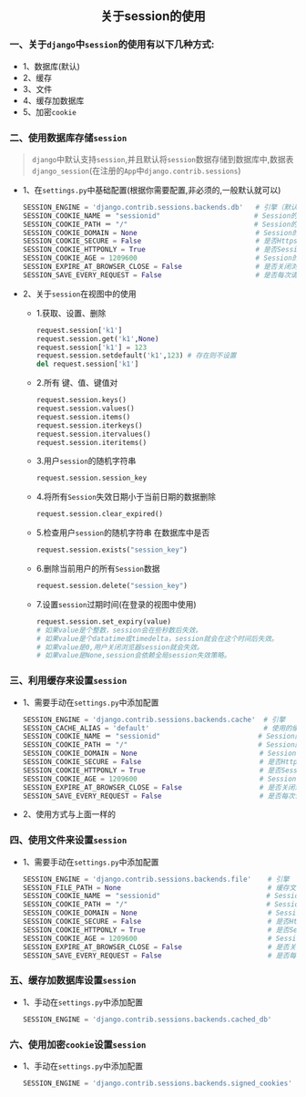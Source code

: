 ## <center>关于session的使用</center>

### 一、关于`django`中`session`的使用有以下几种方式:

* 1、数据库(默认)
* 2、缓存
* 3、文件
* 4、缓存加数据库
* 5、加密`cookie`

### 二、使用数据库存储`session`

> `django`中默认支持`session`,并且默认将`session`数据存储到数据库中,数据表`django_session`(在注册的`App`中`django.contrib.sessions`)

* 1、在`settings.py`中基础配置(根据你需要配置,非必须的,一般默认就可以)

  ```py
  SESSION_ENGINE = 'django.contrib.sessions.backends.db'   # 引擎（默认）
  SESSION_COOKIE_NAME ＝ "sessionid"                       # Session的cookie保存在浏览器上时的key，即：sessionid＝随机字符串（默认）
  SESSION_COOKIE_PATH ＝ "/"                               # Session的cookie保存的路径（默认）
  SESSION_COOKIE_DOMAIN = None                             # Session的cookie保存的域名（默认）
  SESSION_COOKIE_SECURE = False                            # 是否Https传输cookie（默认）
  SESSION_COOKIE_HTTPONLY = True                           # 是否Session的cookie只支持http传输（默认）
  SESSION_COOKIE_AGE = 1209600                             # Session的cookie失效日期（2周）（默认） 这里的时间是秒
  SESSION_EXPIRE_AT_BROWSER_CLOSE = False                  # 是否关闭浏览器使得Session过期（默认）
  SESSION_SAVE_EVERY_REQUEST = False                       # 是否每次请求都保存Session，默认修改之后才保存（默认）
  ```

* 2、关于`session`在视图中的使用

  * 1.获取、设置、删除
    
    ```py
    request.session['k1']
    request.session.get('k1',None)
    request.session['k1'] = 123
    request.session.setdefault('k1',123) # 存在则不设置
    del request.session['k1']
    ```
  * 2.所有 键、值、键值对

    ```py
    request.session.keys()
    request.session.values()
    request.session.items()
    request.session.iterkeys()
    request.session.itervalues()
    request.session.iteritems()
    ```
  
  * 3.用户`session`的随机字符串

    ```py
    request.session.session_key
    ```
  
  * 4.将所有`Session`失效日期小于当前日期的数据删除

    ```py
    request.session.clear_expired()
    ```
  
  * 5.检查用户`session`的随机字符串 在数据库中是否

    ```py
    request.session.exists("session_key")
    ```
  
  * 6.删除当前用户的所有`Session`数据

    ```py
    request.session.delete("session_key")
    ```
  
  * 7.设置`session`过期时间(在登录的视图中使用)

    ```py
    request.session.set_expiry(value)
    # 如果value是个整数，session会在些秒数后失效。
    # 如果value是个datatime或timedelta，session就会在这个时间后失效。
    # 如果value是0,用户关闭浏览器session就会失效。
    # 如果value是None,session会依赖全局session失效策略。
    ```
  
### 三、利用缓存来设置`session`

* 1、需要手动在`settings.py`中添加配置

  ```py
  SESSION_ENGINE = 'django.contrib.sessions.backends.cache'  # 引擎
  SESSION_CACHE_ALIAS = 'default'                            # 使用的缓存别名（默认内存缓存，也可以是memcache），此处别名依赖缓存的设置
  SESSION_COOKIE_NAME ＝ "sessionid"                        # Session的cookie保存在浏览器上时的key，即：sessionid＝随机字符串
  SESSION_COOKIE_PATH ＝ "/"                                # Session的cookie保存的路径
  SESSION_COOKIE_DOMAIN = None                              # Session的cookie保存的域名
  SESSION_COOKIE_SECURE = False                             # 是否Https传输cookie
  SESSION_COOKIE_HTTPONLY = True                            # 是否Session的cookie只支持http传输
  SESSION_COOKIE_AGE = 1209600                              # Session的cookie失效日期（2周）
  SESSION_EXPIRE_AT_BROWSER_CLOSE = False                   # 是否关闭浏览器使得Session过期
  SESSION_SAVE_EVERY_REQUEST = False                        # 是否每次请求都保存Session，默认修改之后才保存
  ```

* 2、使用方式与上面一样的


### 四、使用文件来设置`session`

* 1、需要手动在`settings.py`中添加配置

  ```py
  SESSION_ENGINE = 'django.contrib.sessions.backends.file'    # 引擎
  SESSION_FILE_PATH = None                                    # 缓存文件路径，如果为None，则使用tempfile模块获取一个临时地址tempfile.gettempdir()                                       # 如：/var/folders/d3/j9tj0gz93dg06bmwxmhh6_xm0000gn/T
  SESSION_COOKIE_NAME ＝ "sessionid"                          # Session的cookie保存在浏览器上时的key，即：sessionid＝随机字符串
  SESSION_COOKIE_PATH ＝ "/"                                  # Session的cookie保存的路径
  SESSION_COOKIE_DOMAIN = None                                # Session的cookie保存的域名
  SESSION_COOKIE_SECURE = False                               # 是否Https传输cookie
  SESSION_COOKIE_HTTPONLY = True                              # 是否Session的cookie只支持http传输
  SESSION_COOKIE_AGE = 1209600                                # Session的cookie失效日期（2周）
  SESSION_EXPIRE_AT_BROWSER_CLOSE = False                     # 是否关闭浏览器使得Session过期
  SESSION_SAVE_EVERY_REQUEST = False                          # 是否每次请求都保存Session，默认修改之后才保存
  ```

### 五、缓存加数据库设置`session`

* 1、手动在`settings.py`中添加配置

  ```py
  SESSION_ENGINE = 'django.contrib.sessions.backends.cached_db'        # 引擎
  ```

### 六、使用加密`cookie`设置`session`

* 1、手动在`settings.py`中添加配置

  ```py
  SESSION_ENGINE = 'django.contrib.sessions.backends.signed_cookies'
  ```